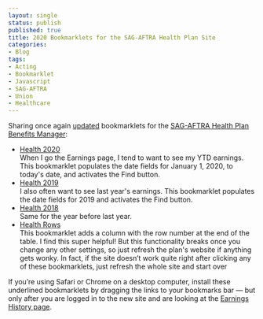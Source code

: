 ```yaml
---
layout: single
status: publish
published: true
title: 2020 Bookmarklets for the SAG-AFTRA Health Plan Site
categories:
- Blog
tags:
- Acting
- Bookmarklet
- Javascript
- SAG-AFTRA
- Union
- Healthcare
---
```

Sharing once again [updated](/blog/2019-bookmarklets-for-the-sag-aftra-health-plan-site/) bookmarklets for the [SAG-AFTRA Health Plan Benefits Manager](https://my.sagaftraplans.org/health/):

<ul>
<li><a href='javascript:void%20function()%7Bvar%20e=new%20Date,t=e.getDate(),a=e.getMonth()+1,n=e.getFullYear();10>t%26%26(t="0"+t),10>a%26%26(a="0"+a),e=a+"/"+t+"/"+n,$("input")%5B6%5D.value="01/01/2020",$("input")%5B7%5D.value=e;$("%23earningsForm%5C%5C:findBtn").click();%7D();'>Health 2020</a><br />
When I go the Earnings page, I tend to want to see my YTD earnings. This bookmarklet populates the date fields for January 1, 2020, to today's date, and activates the Find button.</li>
<li><a href='javascript:void%20function()%7B$(%22input%22)%5B6%5D.value=%2201/01/2019%22,$(%22input%22)%5B7%5D.value=%2212/31/2019%22;$(%22%23earningsForm%5C%5C:findBtn%22).click();%7D();'>Health 2019</a><br />
I also often want to see last year's earnings. This bookmarklet populates the date fields for 2019 and activates the Find button.</li>
<li><a href='javascript:void%20function()%7B$(%22input%22)%5B6%5D.value=%2201/01/2018%22,$(%22input%22)%5B7%5D.value=%2212/31/2018%22;$(%22%23earningsForm%5C%5C:findBtn%22).click();%7D();'>Health 2018</a><br />
Same for the year before last year.</li>
<li><a href='javascript:$(%27#earningsList_rppDD%20option[value="100"]%27).prop(%27selected%27,true);$(%27#earningsList_rppDD%20option[value="100"]%27).change();setTimeout(function(){$(%27table[role="grid"]%20thead%20tr%27).append(%27<th>Row</th>%27);$(%27table[role="grid"]%20tfoot%20tr%27).append(%27<td>Row</td>%27);$(%27table[role="grid"]%20tr.ui-widget-content%27).each(function(i,val){var%20row=%27<td>%27+(i+1).toString()+%27</td>%27;$(this).append(row);});},1000);'>Health Rows</a><br />
This bookmarklet adds a column with the row number at the end of the table. I find this super helpful! But this functionality breaks once you change any other settings, so just refresh the plan's website if anything gets wonky. In fact, if the site doesn’t work quite right after clicking any of these bookmarklets, just refresh the whole site and start over</li>
</ul>

If you’re using Safari or Chrome on a desktop computer, install these underlined bookmarklets by dragging the links to your bookmarks bar &mdash; but only after you are logged in to the new site and are looking at the [Earnings History page](https://my.sagaftraplans.org/health/benefit/earnings.jsf).

